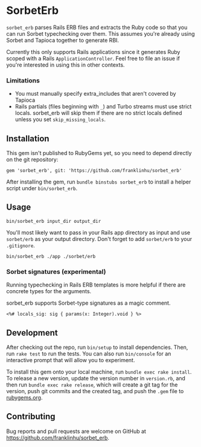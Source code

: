 # SorbetErb

`sorbet_erb` parses Rails ERB files and extracts the Ruby code so that
you can run Sorbet typechecking over them. This assumes you're already
using Sorbet and Tapioca together to generate RBI.

Currently this only supports Rails applications since it generates Ruby
scoped with a Rails `ApplicationController`. Feel free to file an issue
if you're interested in using this in other contexts.

### Limitations

- You must manually specify extra_includes that aren't covered by Tapioca
- Rails partials (files beginning with `_`) and Turbo streams must use
  strict locals. sorbet_erb will skip them if there are no strict locals
  defined unless you set `skip_missing_locals`.

## Installation

This gem isn't published to RubyGems yet, so you need to depend
directly on the git repository:

```
gem 'sorbet_erb', git: 'https://github.com/franklinhu/sorbet_erb'
```

After installing the gem, run `bundle binstubs sorbet_erb` to install
a helper script under `bin/sorbet_erb`.

## Usage

```
bin/sorbet_erb input_dir output_dir
```

You'll most likely want to pass in your Rails app directory as input
and use `sorbet/erb` as your output directory. Don't forget to add
`sorbet/erb` to your `.gitignore`.

```
bin/sorbet_erb ./app ./sorbet/erb
```

### Sorbet signatures (experimental)
Running typechecking in Rails ERB templates is more helpful if there
are concrete types for the arguments.

sorbet_erb supports Sorbet-type signatures as a magic comment.

```
<%# locals_sig: sig { params(x: Integer).void } %>
```

## Development

After checking out the repo, run `bin/setup` to install dependencies. Then, run `rake test` to run the tests. You can also run `bin/console` for an interactive prompt that will allow you to experiment.

To install this gem onto your local machine, run `bundle exec rake install`. To release a new version, update the version number in `version.rb`, and then run `bundle exec rake release`, which will create a git tag for the version, push git commits and the created tag, and push the `.gem` file to [rubygems.org](https://rubygems.org).

## Contributing

Bug reports and pull requests are welcome on GitHub at https://github.com/franklinhu/sorbet_erb.
